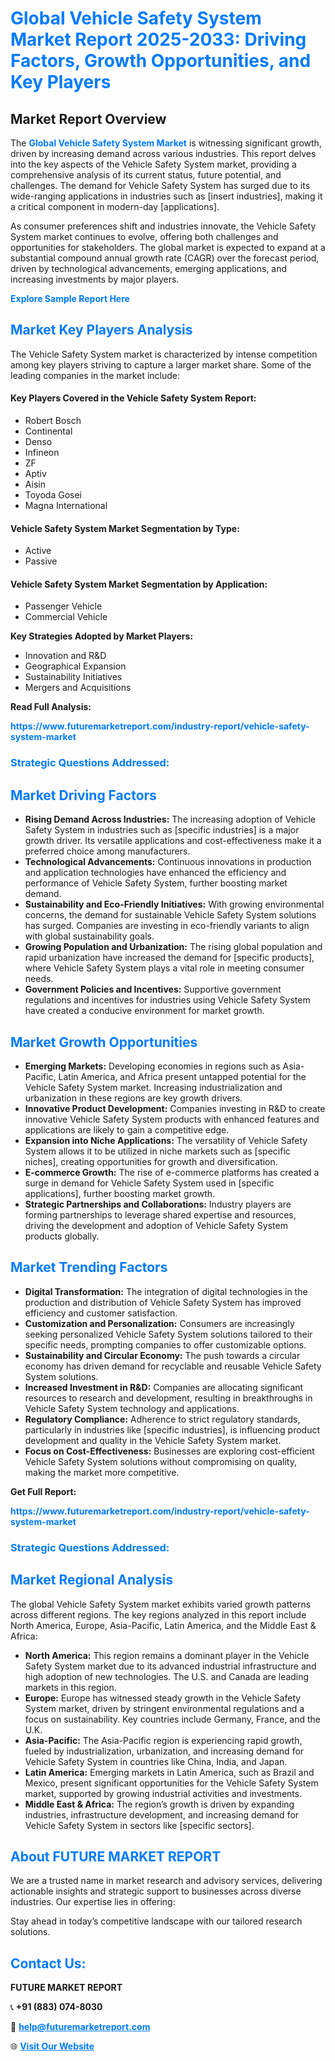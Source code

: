 <h1 style="color: #007BFF;">Global Vehicle Safety System Market Report 2025-2033: Driving Factors, Growth Opportunities, and Key Players</h1>

<section id="overview">
<h2>Market Report Overview</h2>
<p>The <a href="https://www.futuremarketreport.com/industry-report/vehicle-safety-system-market" style="color: #007BFF; text-decoration: none;"><strong>Global Vehicle Safety System Market</strong></a> is witnessing significant growth, driven by increasing demand across various industries. This report delves into the key aspects of the Vehicle Safety System market, providing a comprehensive analysis of its current status, future potential, and challenges. The demand for Vehicle Safety System has surged due to its wide-ranging applications in industries such as [insert industries], making it a critical component in modern-day [applications].</p>
<p>As consumer preferences shift and industries innovate, the Vehicle Safety System market continues to evolve, offering both challenges and opportunities for stakeholders. The global market is expected to expand at a substantial compound annual growth rate (CAGR) over the forecast period, driven by technological advancements, emerging applications, and increasing investments by major players.</p>
</section>

<section id="overview">
<p><a href="https://www.futuremarketreport.com/request-sample/reportId=36438" style="color: #007BFF; text-decoration: none;"><strong>Explore Sample Report Here</strong></a></p>
</section>

<section id="key-players">
<h2 style="color: #007BFF;">Market Key Players Analysis</h2>
<p>The Vehicle Safety System market is characterized by intense competition among key players striving to capture a larger market share. Some of the leading companies in the market include:</p>
<h4>Key Players Covered in the Vehicle Safety System Report:</h4>
<ul><li>Robert Bosch</li><li>Continental</li><li>Denso</li><li>Infineon</li><li>ZF</li><li>Aptiv</li><li>Aisin</li><li>Toyoda Gosei</li><li>Magna International</li></ul>
<h4>Vehicle Safety System Market Segmentation by Type:</h4>
<ul><li>Active</li><li>Passive</li></ul>

<h4>Vehicle Safety System Market Segmentation by Application:</h4>
<ul><li>Passenger Vehicle</li><li>Commercial Vehicle</li></ul>
<p><strong>Key Strategies Adopted by Market Players:</strong></p>
<ul>
<li>Innovation and R&D</li>
<li>Geographical Expansion</li>
<li>Sustainability Initiatives</li>
<li>Mergers and Acquisitions</li>
</ul>
</section>

<section>
<p><strong>Read Full Analysis: </strong></p><a href="https://www.futuremarketreport.com/industry-report/vehicle-safety-system-market" style="color: #007BFF; text-decoration: none;"><strong>https://www.futuremarketreport.com/industry-report/vehicle-safety-system-market</strong></a>
<h3 style="color: #007BFF;">Strategic Questions Addressed:</h3>
</section>

<section id="driving-factors">
<h2 style="color: #007BFF;">Market Driving Factors</h2>
<ul>
<li><strong>Rising Demand Across Industries:</strong> The increasing adoption of Vehicle Safety System in industries such as [specific industries] is a major growth driver. Its versatile applications and cost-effectiveness make it a preferred choice among manufacturers.</li>
<li><strong>Technological Advancements:</strong> Continuous innovations in production and application technologies have enhanced the efficiency and performance of Vehicle Safety System, further boosting market demand.</li>
<li><strong>Sustainability and Eco-Friendly Initiatives:</strong> With growing environmental concerns, the demand for sustainable Vehicle Safety System solutions has surged. Companies are investing in eco-friendly variants to align with global sustainability goals.</li>
<li><strong>Growing Population and Urbanization:</strong> The rising global population and rapid urbanization have increased the demand for [specific products], where Vehicle Safety System plays a vital role in meeting consumer needs.</li>
<li><strong>Government Policies and Incentives:</strong> Supportive government regulations and incentives for industries using Vehicle Safety System have created a conducive environment for market growth.</li>
</ul>
</section>

<section id="growth-opportunities">
<h2 style="color: #007BFF;">Market Growth Opportunities</h2>
<ul>
<li><strong>Emerging Markets:</strong> Developing economies in regions such as Asia-Pacific, Latin America, and Africa present untapped potential for the Vehicle Safety System market. Increasing industrialization and urbanization in these regions are key growth drivers.</li>
<li><strong>Innovative Product Development:</strong> Companies investing in R&D to create innovative Vehicle Safety System products with enhanced features and applications are likely to gain a competitive edge.</li>
<li><strong>Expansion into Niche Applications:</strong> The versatility of Vehicle Safety System allows it to be utilized in niche markets such as [specific niches], creating opportunities for growth and diversification.</li>
<li><strong>E-commerce Growth:</strong> The rise of e-commerce platforms has created a surge in demand for Vehicle Safety System used in [specific applications], further boosting market growth.</li>
<li><strong>Strategic Partnerships and Collaborations:</strong> Industry players are forming partnerships to leverage shared expertise and resources, driving the development and adoption of Vehicle Safety System products globally.</li>
</ul>
</section>

<section id="trending-factors">
<h2 style="color: #007BFF;">Market Trending Factors</h2>
<ul>
<li><strong>Digital Transformation:</strong> The integration of digital technologies in the production and distribution of Vehicle Safety System has improved efficiency and customer satisfaction.</li>
<li><strong>Customization and Personalization:</strong> Consumers are increasingly seeking personalized Vehicle Safety System solutions tailored to their specific needs, prompting companies to offer customizable options.</li>
<li><strong>Sustainability and Circular Economy:</strong> The push towards a circular economy has driven demand for recyclable and reusable Vehicle Safety System solutions.</li>
<li><strong>Increased Investment in R&D:</strong> Companies are allocating significant resources to research and development, resulting in breakthroughs in Vehicle Safety System technology and applications.</li>
<li><strong>Regulatory Compliance:</strong> Adherence to strict regulatory standards, particularly in industries like [specific industries], is influencing product development and quality in the Vehicle Safety System market.</li>
<li><strong>Focus on Cost-Effectiveness:</strong> Businesses are exploring cost-efficient Vehicle Safety System solutions without compromising on quality, making the market more competitive.</li>
</ul>
</section>

<section>
<p><strong>Get Full Report: </strong></p><a href="https://www.futuremarketreport.com/industry-report/vehicle-safety-system-market" style="color: #007BFF; text-decoration: none;"><strong>https://www.futuremarketreport.com/industry-report/vehicle-safety-system-market</strong></a>
<h3 style="color: #007BFF;">Strategic Questions Addressed:</h3>
</section>


<section id="regional-analysis">
<h2 style="color: #007BFF;">Market Regional Analysis</h2>
<p>The global Vehicle Safety System market exhibits varied growth patterns across different regions. The key regions analyzed in this report include North America, Europe, Asia-Pacific, Latin America, and the Middle East & Africa:</p>
<ul>
<li><strong>North America:</strong> This region remains a dominant player in the Vehicle Safety System market due to its advanced industrial infrastructure and high adoption of new technologies. The U.S. and Canada are leading markets in this region.</li>
<li><strong>Europe:</strong> Europe has witnessed steady growth in the Vehicle Safety System market, driven by stringent environmental regulations and a focus on sustainability. Key countries include Germany, France, and the U.K.</li>
<li><strong>Asia-Pacific:</strong> The Asia-Pacific region is experiencing rapid growth, fueled by industrialization, urbanization, and increasing demand for Vehicle Safety System in countries like China, India, and Japan.</li>
<li><strong>Latin America:</strong> Emerging markets in Latin America, such as Brazil and Mexico, present significant opportunities for the Vehicle Safety System market, supported by growing industrial activities and investments.</li>
<li><strong>Middle East & Africa:</strong> The region’s growth is driven by expanding industries, infrastructure development, and increasing demand for Vehicle Safety System in sectors like [specific sectors].</li>
</ul>
</section>

<footer>
<h2 style="color: #007BFF;">About FUTURE MARKET REPORT</h2>
<p>We are a trusted name in market research and advisory services, delivering actionable insights and strategic support to businesses across diverse industries. Our expertise lies in offering:</p>

<p>Stay ahead in today’s competitive landscape with our tailored research solutions.</p>

<h2 style="color: #007BFF;">Contact Us:</h2>
<p><strong>FUTURE MARKET REPORT</strong></p>
<p>📞 <strong>+91 (883) 074-8030</strong></p>
<p>📧 <strong><a href="mailto:help@futuremarketreport.com" style="color: #007BFF;">help@futuremarketreport.com</a></strong></p>
<p>🌐 <strong><a href="https://www.futuremarketreport.com/" style="color: #007BFF;">Visit Our Website</a></strong></p>
</footer>